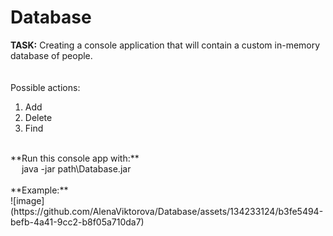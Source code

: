 # Database

**TASK:** Creating a console application that will contain a custom in-memory database of people.<br />
<br />
<br />
 Possible actions:
 1. Add <br />
 2. Delete <br />
 3. Find <br />
<br />
**Run this console app with:**  <br />
 &emsp; java -jar path\Database.jar <br />
 <br />
 **Example:** <br />
 ![image](https://github.com/AlenaViktorova/Database/assets/134233124/b3fe5494-befb-4a41-9cc2-b8f05a710da7)


